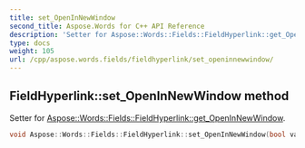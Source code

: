 ```yaml
---
title: set_OpenInNewWindow
second_title: Aspose.Words for C++ API Reference
description: 'Setter for Aspose::Words::Fields::FieldHyperlink::get_OpenInNewWindow.'
type: docs
weight: 105
url: /cpp/aspose.words.fields/fieldhyperlink/set_openinnewwindow/
---
```

## FieldHyperlink::set_OpenInNewWindow method


Setter for [Aspose::Words::Fields::FieldHyperlink::get_OpenInNewWindow](../get_openinnewwindow/).

```cpp
void Aspose::Words::Fields::FieldHyperlink::set_OpenInNewWindow(bool value)
```

